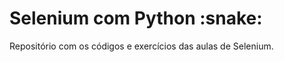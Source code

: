 <h1>Selenium com Python :snake: </h1>
<p>Repositório com os códigos e exercícios das aulas de Selenium.</p>
